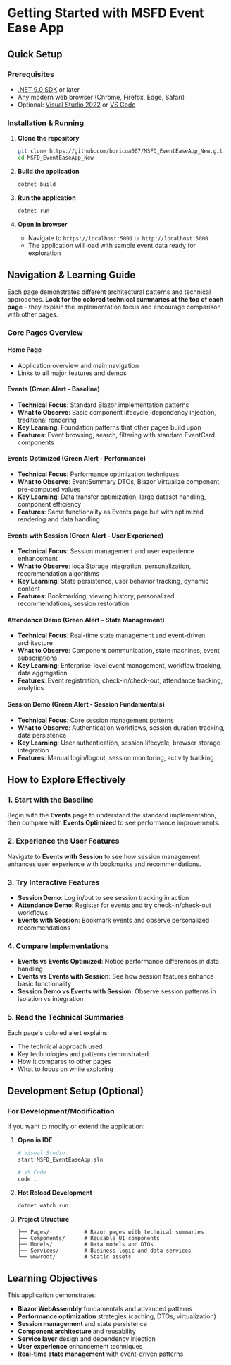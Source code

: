 # Getting Started with MSFD Event Ease App

## Quick Setup

### Prerequisites
- [.NET 9.0 SDK](https://dotnet.microsoft.com/download/dotnet/9.0) or later
- Any modern web browser (Chrome, Firefox, Edge, Safari)
- Optional: [Visual Studio 2022](https://visualstudio.microsoft.com/) or [VS Code](https://code.visualstudio.com/)

### Installation & Running
1. **Clone the repository**
   ```bash
   git clone https://github.com/boricua007/MSFD_EventEaseApp_New.git
   cd MSFD_EventEaseApp_New
   ```

2. **Build the application**
   ```bash
   dotnet build
   ```

3. **Run the application**
   ```bash
   dotnet run
   ```

4. **Open in browser**
   - Navigate to `https://localhost:5001` or `http://localhost:5000`
   - The application will load with sample event data ready for exploration

## Navigation & Learning Guide

Each page demonstrates different architectural patterns and technical approaches. **Look for the colored technical summaries at the top of each page** - they explain the implementation focus and encourage comparison with other pages.

### Core Pages Overview

#### **Home Page**
- Application overview and main navigation
- Links to all major features and demos

#### **Events** (Green Alert - Baseline)
- **Technical Focus**: Standard Blazor implementation patterns
- **What to Observe**: Basic component lifecycle, dependency injection, traditional rendering
- **Key Learning**: Foundation patterns that other pages build upon
- **Features**: Event browsing, search, filtering with standard EventCard components

#### **Events Optimized** (Green Alert - Performance)
- **Technical Focus**: Performance optimization techniques
- **What to Observe**: EventSummary DTOs, Blazor Virtualize component, pre-computed values
- **Key Learning**: Data transfer optimization, large dataset handling, component efficiency
- **Features**: Same functionality as Events page but with optimized rendering and data handling

####  **Events with Session** (Green Alert - User Experience)
- **Technical Focus**: Session management and user experience enhancement
- **What to Observe**: localStorage integration, personalization, recommendation algorithms
- **Key Learning**: State persistence, user behavior tracking, dynamic content
- **Features**: Bookmarking, viewing history, personalized recommendations, session restoration

#### **Attendance Demo** (Green Alert - State Management)
- **Technical Focus**: Real-time state management and event-driven architecture
- **What to Observe**: Component communication, state machines, event subscriptions
- **Key Learning**: Enterprise-level event management, workflow tracking, data aggregation
- **Features**: Event registration, check-in/check-out, attendance tracking, analytics

#### **Session Demo** (Green Alert - Session Fundamentals)
- **Technical Focus**: Core session management patterns
- **What to Observe**: Authentication workflows, session duration tracking, data persistence
- **Key Learning**: User authentication, session lifecycle, browser storage integration
- **Features**: Manual login/logout, session monitoring, activity tracking

## How to Explore Effectively

### 1. **Start with the Baseline**
Begin with the **Events** page to understand the standard implementation, then compare with **Events Optimized** to see performance improvements.

### 2. **Experience the User Features**
Navigate to **Events with Session** to see how session management enhances user experience with bookmarks and recommendations.

### 3. **Try Interactive Features**
- **Session Demo**: Log in/out to see session tracking in action
- **Attendance Demo**: Register for events and try check-in/check-out workflows
- **Events with Session**: Bookmark events and observe personalized recommendations

### 4. **Compare Implementations**
- **Events vs Events Optimized**: Notice performance differences in data handling
- **Events vs Events with Session**: See how session features enhance basic functionality
- **Session Demo vs Events with Session**: Observe session patterns in isolation vs integration

### 5. **Read the Technical Summaries**
Each page's colored alert explains:
- The technical approach used
- Key technologies and patterns demonstrated
- How it compares to other pages
- What to focus on while exploring

## Development Setup (Optional)

### For Development/Modification
If you want to modify or extend the application:

1. **Open in IDE**
   ```bash
   # Visual Studio
   start MSFD_EventEaseApp.sln
   
   # VS Code
   code .
   ```

2. **Hot Reload Development**
   ```bash
   dotnet watch run
   ```

3. **Project Structure**
   ```
   ├── Pages/           # Razor pages with technical summaries
   ├── Components/      # Reusable UI components
   ├── Models/          # Data models and DTOs
   ├── Services/        # Business logic and data services
   └── wwwroot/         # Static assets
   ```

## Learning Objectives

This application demonstrates:
- **Blazor WebAssembly** fundamentals and advanced patterns
- **Performance optimization** strategies (caching, DTOs, virtualization)
- **Session management** and state persistence
- **Component architecture** and reusability
- **Service layer** design and dependency injection
- **User experience** enhancement techniques
- **Real-time state management** with event-driven patterns

